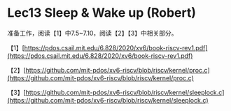 # Lec13 Sleep & Wake up \(Robert\)

准备工作，阅读【1】中7.5~7.10，阅读【2】【3】中相关部分。

【1】[https://pdos.csail.mit.edu/6.828/2020/xv6/book-riscv-rev1.pdf](https://pdos.csail.mit.edu/6.828/2020/xv6/book-riscv-rev1.pdf)

【2】[https://github.com/mit-pdos/xv6-riscv/blob/riscv/kernel/proc.c](https://github.com/mit-pdos/xv6-riscv/blob/riscv/kernel/proc.c)

【3】[https://github.com/mit-pdos/xv6-riscv/blob/riscv/kernel/sleeplock.c](https://github.com/mit-pdos/xv6-riscv/blob/riscv/kernel/sleeplock.c)

